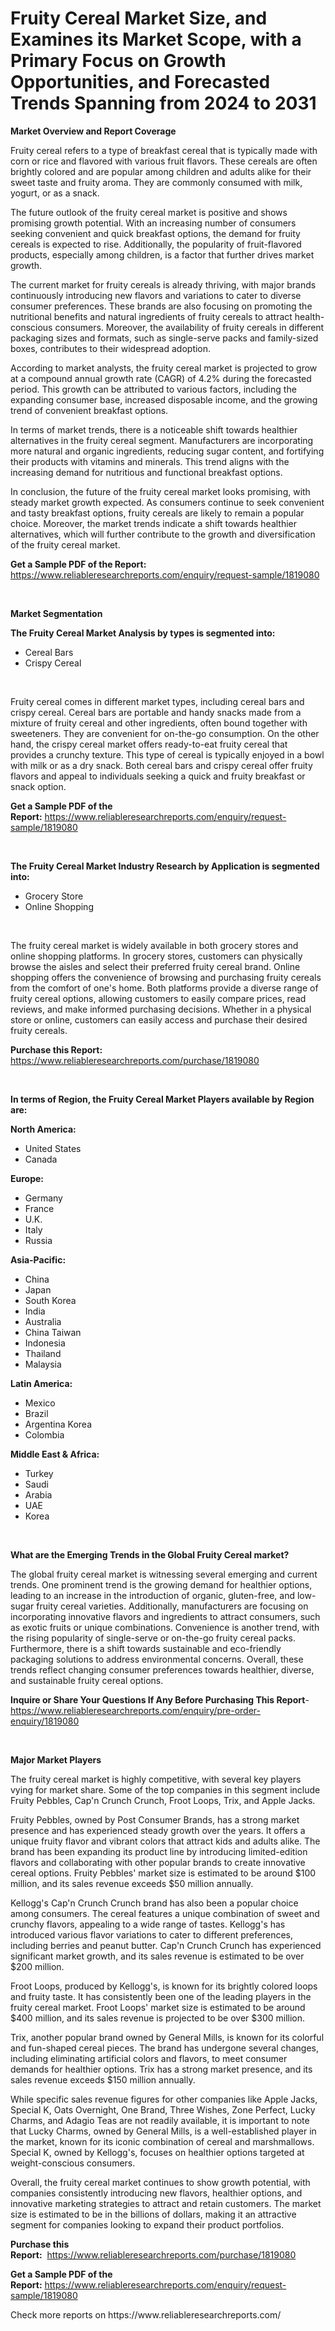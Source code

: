 <p><h1>Fruity Cereal Market Size, and Examines its Market Scope, with a Primary Focus on Growth Opportunities, and Forecasted Trends Spanning from 2024 to 2031</h1></p><p><strong>Market Overview and Report Coverage</strong></p>
<p><p>Fruity cereal refers to a type of breakfast cereal that is typically made with corn or rice and flavored with various fruit flavors. These cereals are often brightly colored and are popular among children and adults alike for their sweet taste and fruity aroma. They are commonly consumed with milk, yogurt, or as a snack.</p><p>The future outlook of the fruity cereal market is positive and shows promising growth potential. With an increasing number of consumers seeking convenient and quick breakfast options, the demand for fruity cereals is expected to rise. Additionally, the popularity of fruit-flavored products, especially among children, is a factor that further drives market growth.</p><p>The current market for fruity cereals is already thriving, with major brands continuously introducing new flavors and variations to cater to diverse consumer preferences. These brands are also focusing on promoting the nutritional benefits and natural ingredients of fruity cereals to attract health-conscious consumers. Moreover, the availability of fruity cereals in different packaging sizes and formats, such as single-serve packs and family-sized boxes, contributes to their widespread adoption.</p><p>According to market analysts, the fruity cereal market is projected to grow at a compound annual growth rate (CAGR) of 4.2% during the forecasted period. This growth can be attributed to various factors, including the expanding consumer base, increased disposable income, and the growing trend of convenient breakfast options.</p><p>In terms of market trends, there is a noticeable shift towards healthier alternatives in the fruity cereal segment. Manufacturers are incorporating more natural and organic ingredients, reducing sugar content, and fortifying their products with vitamins and minerals. This trend aligns with the increasing demand for nutritious and functional breakfast options.</p><p>In conclusion, the future of the fruity cereal market looks promising, with steady market growth expected. As consumers continue to seek convenient and tasty breakfast options, fruity cereals are likely to remain a popular choice. Moreover, the market trends indicate a shift towards healthier alternatives, which will further contribute to the growth and diversification of the fruity cereal market.</p></p>
<p><strong>Get a Sample PDF of the Report:</strong> <a href="https://www.reliableresearchreports.com/enquiry/request-sample/1819080">https://www.reliableresearchreports.com/enquiry/request-sample/1819080</a></p>
<p>&nbsp;</p>
<p><strong>Market Segmentation</strong></p>
<p><strong>The Fruity Cereal Market Analysis by types is segmented into:</strong></p>
<p><ul><li>Cereal Bars</li><li>Crispy Cereal</li></ul></p>
<p>&nbsp;</p>
<p><p>Fruity cereal comes in different market types, including cereal bars and crispy cereal. Cereal bars are portable and handy snacks made from a mixture of fruity cereal and other ingredients, often bound together with sweeteners. They are convenient for on-the-go consumption. On the other hand, the crispy cereal market offers ready-to-eat fruity cereal that provides a crunchy texture. This type of cereal is typically enjoyed in a bowl with milk or as a dry snack. Both cereal bars and crispy cereal offer fruity flavors and appeal to individuals seeking a quick and fruity breakfast or snack option.</p></p>
<p><strong>Get a Sample PDF of the Report:</strong>&nbsp;<a href="https://www.reliableresearchreports.com/enquiry/request-sample/1819080">https://www.reliableresearchreports.com/enquiry/request-sample/1819080</a></p>
<p>&nbsp;</p>
<p><strong>The Fruity Cereal Market Industry Research by Application is segmented into:</strong></p>
<p><ul><li>Grocery Store</li><li>Online Shopping</li></ul></p>
<p>&nbsp;</p>
<p><p>The fruity cereal market is widely available in both grocery stores and online shopping platforms. In grocery stores, customers can physically browse the aisles and select their preferred fruity cereal brand. Online shopping offers the convenience of browsing and purchasing fruity cereals from the comfort of one's home. Both platforms provide a diverse range of fruity cereal options, allowing customers to easily compare prices, read reviews, and make informed purchasing decisions. Whether in a physical store or online, customers can easily access and purchase their desired fruity cereals.</p></p>
<p><strong>Purchase this Report:</strong>&nbsp; <a href="https://www.reliableresearchreports.com/purchase/1819080">https://www.reliableresearchreports.com/purchase/1819080</a></p>
<p>&nbsp;</p>
<p><strong>In terms of Region, the Fruity Cereal Market Players available by Region are:</strong></p>
<p>
    <p> <strong> North America: </strong>
        <ul>
            <li>United States</li>
            <li>Canada</li>
        </ul>
        </p> 
    <p> <strong> Europe: </strong>
        <ul>
            <li>Germany</li>
            <li>France</li>
            <li>U.K.</li>
            <li>Italy</li>
            <li>Russia</li>
        </ul>
        </p> 
    <p> <strong> Asia-Pacific: </strong>
        <ul>
            <li>China</li>
            <li>Japan</li>
            <li>South Korea</li>
            <li>India</li>
            <li>Australia</li>
            <li>China Taiwan</li>
            <li>Indonesia</li>
            <li>Thailand</li>
            <li>Malaysia</li>
        </ul>
        </p> 
    <p> <strong> Latin America: </strong>
        <ul>
            <li>Mexico</li>
            <li>Brazil</li>
            <li>Argentina Korea</li>
            <li>Colombia</li>
        </ul>
        </p> 
    <p> <strong> Middle East & Africa: </strong>
        <ul>
            <li>Turkey</li>
            <li>Saudi</li>
            <li>Arabia</li>
            <li>UAE</li>
            <li>Korea</li>
        </ul>
    </p>
    </p>
<p>&nbsp;</p>
<p><strong>What are the Emerging Trends in the Global Fruity Cereal market?</strong></p>
<p><p>The global fruity cereal market is witnessing several emerging and current trends. One prominent trend is the growing demand for healthier options, leading to an increase in the introduction of organic, gluten-free, and low-sugar fruity cereal varieties. Additionally, manufacturers are focusing on incorporating innovative flavors and ingredients to attract consumers, such as exotic fruits or unique combinations. Convenience is another trend, with the rising popularity of single-serve or on-the-go fruity cereal packs. Furthermore, there is a shift towards sustainable and eco-friendly packaging solutions to address environmental concerns. Overall, these trends reflect changing consumer preferences towards healthier, diverse, and sustainable fruity cereal options.</p></p>
<p><strong>Inquire or Share Your Questions If Any Before Purchasing This Report</strong>- <a href="https://www.reliableresearchreports.com/enquiry/pre-order-enquiry/1819080">https://www.reliableresearchreports.com/enquiry/pre-order-enquiry/1819080</a></p>
<p>&nbsp;</p>
<p><strong>Major Market Players</strong></p>
<p><p>The fruity cereal market is highly competitive, with several key players vying for market share. Some of the top companies in this segment include Fruity Pebbles, Cap'n Crunch Crunch, Froot Loops, Trix, and Apple Jacks. </p><p>Fruity Pebbles, owned by Post Consumer Brands, has a strong market presence and has experienced steady growth over the years. It offers a unique fruity flavor and vibrant colors that attract kids and adults alike. The brand has been expanding its product line by introducing limited-edition flavors and collaborating with other popular brands to create innovative cereal options. Fruity Pebbles' market size is estimated to be around $100 million, and its sales revenue exceeds $50 million annually.</p><p>Kellogg's Cap'n Crunch Crunch brand has also been a popular choice among consumers. The cereal features a unique combination of sweet and crunchy flavors, appealing to a wide range of tastes. Kellogg's has introduced various flavor variations to cater to different preferences, including berries and peanut butter. Cap'n Crunch Crunch has experienced significant market growth, and its sales revenue is estimated to be over $200 million.</p><p>Froot Loops, produced by Kellogg's, is known for its brightly colored loops and fruity taste. It has consistently been one of the leading players in the fruity cereal market. Froot Loops' market size is estimated to be around $400 million, and its sales revenue is projected to be over $300 million.</p><p>Trix, another popular brand owned by General Mills, is known for its colorful and fun-shaped cereal pieces. The brand has undergone several changes, including eliminating artificial colors and flavors, to meet consumer demands for healthier options. Trix has a strong market presence, and its sales revenue exceeds $150 million annually.</p><p>While specific sales revenue figures for other companies like Apple Jacks, Special K, Oats Overnight, One Brand, Three Wishes, Zone Perfect, Lucky Charms, and Adagio Teas are not readily available, it is important to note that Lucky Charms, owned by General Mills, is a well-established player in the market, known for its iconic combination of cereal and marshmallows. Special K, owned by Kellogg's, focuses on healthier options targeted at weight-conscious consumers.</p><p>Overall, the fruity cereal market continues to show growth potential, with companies consistently introducing new flavors, healthier options, and innovative marketing strategies to attract and retain customers. The market size is estimated to be in the billions of dollars, making it an attractive segment for companies looking to expand their product portfolios.</p></p>
<p><strong>Purchase this Report:</strong>&nbsp;&nbsp;<a href="https://www.reliableresearchreports.com/purchase/1819080">https://www.reliableresearchreports.com/purchase/1819080</a></p>
<p></p>
<p><strong>Get a Sample PDF of the Report:</strong>&nbsp;<a href="https://www.reliableresearchreports.com/enquiry/request-sample/1819080">https://www.reliableresearchreports.com/enquiry/request-sample/1819080</a></p>
<p>Check more reports on https://www.reliableresearchreports.com/</p>